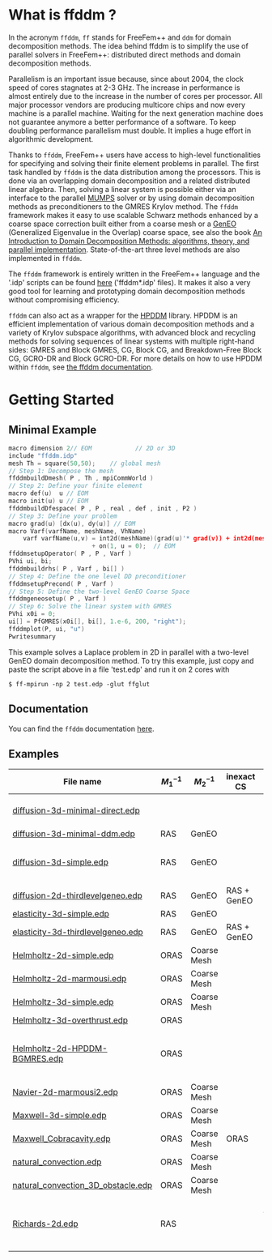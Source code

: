 # What is ffddm ?

In the acronym `ffddm`, `ff` stands for  FreeFem++ and `ddm` for domain decomposition methods. The idea behind ffddm is to simplify the use of parallel solvers in FreeFem++: distributed direct methods and domain decomposition methods.  

Parallelism is an important issue because, since about 2004, the clock speed of cores stagnates at 2-3 GHz. The increase in performance is almost entirely due to the increase in the number of cores per processor. All major processor vendors are producing multicore chips and now every machine is a parallel machine. Waiting for the next generation machine does not guarantee anymore a better performance of a software. To keep doubling performance parallelism must double. It implies a huge effort in algorithmic development. 

Thanks to `ffddm`, FreeFem++ users have access to high-level functionalities for specifying and solving their finite element problems in parallel. The first task handled by `ffddm` is the data distribution among the processors. This is done via an overlapping domain decomposition and a related distributed linear algebra. Then, solving a linear system is possible either via an interface to the parallel [MUMPS](http://mumps.enseeiht.fr/) solver or by using domain decomposition methods as preconditioners to the GMRES Krylov method. The `ffddm` framework makes it easy to use scalable Schwarz methods enhanced by a coarse space correction built either from a coarse mesh or a [GenEO](https://link.springer.com/article/10.1007%2Fs00211-013-0576-y#page-1) (Generalized Eigenvalue in the Overlap) coarse space, see also the book [An Introduction to Domain Decomposition Methods: algorithms, theory, and parallel implementation](http://bookstore.siam.org/ot144/). State-of-the-art three level methods are also implemented in `ffddm`.  

The `ffddm` framework is entirely written in the FreeFem++ language and the '.idp' scripts can be found [here](https://github.com/FreeFem/FreeFem-sources/blob/develop/idp) ('ffddm*.idp' files). It makes it also a very good tool for learning and prototyping domain decomposition methods without compromising efficiency.

 `ffddm` can also act as a wrapper for the [HPDDM](https://github.com/hpddm/hpddm) library. HPDDM is an efficient implementation of various domain decomposition methods and a variety of Krylov subspace algorithms, with advanced block and recycling methods for solving sequences of linear systems with multiple right-hand sides: GMRES and Block GMRES, CG, Block CG, and Breakdown-Free Block CG, GCRO-DR and Block GCRO-DR. For more details on how to use HPDDM within `ffddm`, see [the ffddm documentation](https://doc.freefem.org/documentation/ffddm/documentation/#using-hpddm-within-ffddm).

# Getting Started

## Minimal Example

```cpp
macro dimension 2// EOM            // 2D or 3D
include "ffddm.idp"
mesh Th = square(50,50);    // global mesh
// Step 1: Decompose the mesh
ffddmbuildDmesh( P , Th , mpiCommWorld )
// Step 2: Define your finite element
macro def(u)  u // EOM
macro init(u) u // EOM
ffddmbuildDfespace( P , P , real , def , init , P2 )
// Step 3: Define your problem
macro grad(u) [dx(u), dy(u)] // EOM
macro Varf(varfName, meshName, VhName)
    varf varfName(u,v) = int2d(meshName)(grad(u)'* grad(v)) + int2d(meshName)(1*v)
                       + on(1, u = 0);  // EOM
ffddmsetupOperator( P , P , Varf )
PVhi ui, bi;
ffddmbuildrhs( P , Varf , bi[] )
// Step 4: Define the one level DD preconditioner
ffddmsetupPrecond( P , Varf )
// Step 5: Define the two-level GenEO Coarse Space
ffddmgeneosetup( P , Varf )
// Step 6: Solve the linear system with GMRES
PVhi x0i = 0;
ui[] = PfGMRES(x0i[], bi[], 1.e-6, 200, "right");
ffddmplot(P, ui, "u")
Pwritesummary
```

This example solves a Laplace problem in 2D in parallel with a two-level GenEO domain decomposition method. To try this example, just copy and paste the script above in a file 'test.edp' and run it on 2 cores with

```console
$ ff-mpirun -np 2 test.edp -glut ffglut
```

## Documentation

You can find the `ffddm` documentation [here](https://doc.freefem.org/documentation/ffddm/ffddm/).

## Examples

| File name                                                                                                                                       | $M^{-1}_1$ | $M^{-1}_2$  | inexact CS  | comments                                           |
| ----------------------------------------------------------------------------------------------------------------------------------------------- | ---------- | ----------- | ----------- | -------------------------------------------------- |
| [diffusion-3d-minimal-direct.edp](https://github.com/FreeFem/FreeFem-sources/blob/develop/examples/ffddm/diffusion-3d-minimal-direct.edp)       | &nbsp;     | &nbsp;      | &nbsp;      | direct solver <br> MUMPS                           |
| [diffusion-3d-minimal-ddm.edp](https://github.com/FreeFem/FreeFem-sources/blob/develop/examples/ffddm/diffusion-3d-minimal-ddm.edp)             | RAS        | GenEO       | &nbsp;      |                                                    |
| [diffusion-3d-simple.edp](https://github.com/FreeFem/FreeFem-sources/blob/develop/examples/ffddm/diffusion-3d-simple.edp)                       | RAS        | GenEO       | &nbsp;      | comparison with <br> direct solver                 |
| [diffusion-2d-thirdlevelgeneo.edp](https://github.com/FreeFem/FreeFem-sources/blob/develop/examples/ffddm/diffusion-2d-thirdlevelgeneo.edp)     | RAS        | GenEO       | RAS + GenEO | &nbsp;                                             |
| [elasticity-3d-simple.edp](https://github.com/FreeFem/FreeFem-sources/blob/develop/examples/ffddm/elasticity-3d-simple.edp)                     | RAS        | GenEO       | &nbsp;      | &nbsp;                                             |
| [elasticity-3d-thirdlevelgeneo.edp](https://github.com/FreeFem/FreeFem-sources/blob/develop/examples/ffddm/elasticity-3d-thirdlevelgeneo.edp)   | RAS        | GenEO       | RAS + GenEO | &nbsp;                                             |
| [Helmholtz-2d-simple.edp](https://github.com/FreeFem/FreeFem-sources/blob/develop/examples/ffddm/Helmholtz-2d-simple.edp)                       | ORAS       | Coarse Mesh | &nbsp;      | &nbsp;                                             |
| [Helmholtz-2d-marmousi.edp](https://github.com/FreeFem/FreeFem-sources/blob/develop/examples/ffddm/Helmholtz-2d-marmousi.edp)                   | ORAS       | Coarse Mesh | &nbsp;      | &nbsp;                                             |
| [Helmholtz-3d-simple.edp](https://github.com/FreeFem/FreeFem-sources/blob/develop/examples/ffddm/Helmholtz-3d-simple.edp)                       | ORAS       | Coarse Mesh | &nbsp;      |                                                    |
| [Helmholtz-3d-overthrust.edp](https://github.com/FreeFem/FreeFem-sources/blob/develop/examples/ffddm/Helmholtz-3d-overthrust.edp)               | ORAS       | &nbsp;      | &nbsp;      | &nbsp;                                             |
| [Helmholtz-2d-HPDDM-BGMRES.edp](https://github.com/FreeFem/FreeFem-sources/blob/develop/examples/ffddm/Helmholtz-2d-HPDDM-BGMRES.edp)           | ORAS       | &nbsp;      | &nbsp;      | multi-rhs <br> Block GMRES <br> with HPDDM         |
| [Navier-2d-marmousi2.edp](https://github.com/FreeFem/FreeFem-sources/blob/develop/examples/ffddm/Navier-2d-marmousi2.edp)                       | ORAS       | Coarse Mesh | &nbsp;      | &nbsp;                                             |
| [Maxwell-3d-simple.edp](https://github.com/FreeFem/FreeFem-sources/blob/develop/examples/ffddm/Maxwell-3d-simple.edp)                           | ORAS       | Coarse Mesh | &nbsp;      | &nbsp;                                             |
| [Maxwell_Cobracavity.edp](https://github.com/FreeFem/FreeFem-sources/blob/develop/examples/ffddm/Maxwell_Cobracavity.edp)                       | ORAS       | Coarse Mesh | ORAS        | &nbsp;                                             |
| [natural_convection.edp](https://github.com/FreeFem/FreeFem-sources/blob/develop/examples/ffddm/natural_convection.edp)                         | ORAS       | Coarse Mesh |             | nonlinear                                          |
| [natural_convection_3D_obstacle.edp](https://github.com/FreeFem/FreeFem-sources/blob/develop/examples/ffddm/natural_convection_3D_obstacle.edp) | ORAS       | Coarse Mesh | &nbsp;      | nonlinear                                          |
| [Richards-2d.edp](https://github.com/FreeFem/FreeFem-sources/blob/develop/examples/ffddm/Richards-2d.edp)                                       | RAS        | &nbsp;      | &nbsp;      | nonlinear <br> time dependent <br> mesh adaptation |
